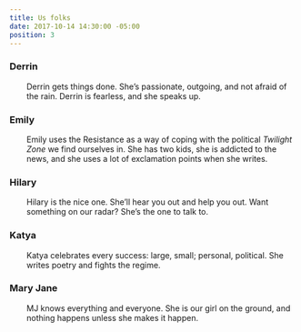 ```yaml
---
title: Us folks
date: 2017-10-14 14:30:00 -05:00
position: 3
---
```


<h3 style="text-align: left;">Derrin</h3>
<p style="padding-left: 30px;">Derrin gets things done. She&rsquo;s passionate, outgoing, and not afraid of the rain. Derrin is fearless, and she speaks up.</p>
<h3>Emily</h3>
<p style="padding-left: 30px;">Emily uses the Resistance as a way of coping with the political <em>Twilight Zone</em> we find ourselves in. She has two kids, she is addicted to the news, and she uses a lot of exclamation points when she writes.</p>
<h3>Hilary</h3>
<p style="padding-left: 30px;">Hilary is the nice one. She&rsquo;ll hear you out and help you out. Want something on our radar? She&rsquo;s the one to talk to.</p>
<h3>Katya</h3>
<p style="padding-left: 30px;">Katya celebrates every success: large, small; personal, political. She writes poetry and fights the regime.</p>
<h3>Mary Jane</h3>
<p style="padding-left: 30px;">MJ knows everything and everyone. She is our girl on the ground, and nothing happens unless she makes it happen.</p>